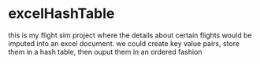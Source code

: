 # excelHashTable
this is my flight sim project where the details about certain flights would be imputed into an excel document.
we could create key value pairs, store them in a hash table, then ouput them in an ordered fashion
